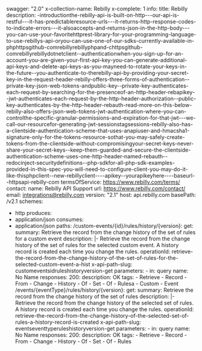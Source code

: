 swagger: "2.0"
x-collection-name: Rebilly
x-complete: 1
info:
  title: Rebilly
  description: -introductionthe-rebilly-api-is-built-on-http---our-api-is-restful---it-has-predictableresource-urls---it-returns-http-response-codes-to-indicate-errors---it-alsoaccepts-and-returns-json-in-the-http-body---you-can-use-your-favoritehttprest-library-for-your-programming-language-to-use-rebillys-api-oryou-can-use-one-of-our-sdks-currently-available-in-phphttpsgithub-comrebillyrebillyphpand-chttpsgithub-comrebillyrebillydotnetclient--authenticationwhen-you-sign-up-for-an-account-you-are-given-your-first-api-key-you-can-generate-additional-api-keys-and-delete-api-keys-as-you-mayneed-to-rotate-your-keys-in-the-future--you-authenticate-to-therebilly-api-by-providing-your-secret-key-in-the-request-header-rebilly-offers-three-forms-of-authentication--private-key-json-web-tokens-andpublic-key--private-key-authenticates-each-request-by-searching-for-the-presenceof-an-http-header-rebapikey--jwt-authenticates-each-request-by-the-http-header-authorization--public-key-authenticates-by-the-http-header-rebauth-read-more-on-this-below-rebilly-also-offers-json-web-tokens-jwt-authentication-where-you-can-controlthe-specific-granular-permissions-and-expiration-for-that-jwt---we-call-our-resourcefor-generating-jwt-sessionstagsessions-rebilly-also-has-a-clientside-authentication-scheme-that-uses-anapiuser-and-hmacsha1-signature-only-for-the-tokens-resource-sothat-you-may-safely-create-tokens-from-the-clientside-without-compromisingyour-secret-keys-never-share-your-secret-keys--keep-them-guarded-and-secure-the-clientside-authentication-scheme-uses-one-http-header-named-rebauth--redocinject-securitydefinitions--php-sdkfor-all-php-sdk-examples-provided-in-this-spec-you-will-need-to-configure-client-you-may-do-it-like-thisphpclient--new-rebillyclient----apikey--yourapikeyhere----baseurl--httpsapi-rebilly-com
  termsOfService: https://www.rebilly.com/terms/
  contact:
    name: Rebilly API Support
    url: https://www.rebilly.com/contact/
    email: integrations@rebilly.com
  version: "2.1"
host: api.rebilly.com
basePath: /v2.1
schemes:
- http
produces:
- application/json
consumes:
- application/json
paths:
  /custom-events/{id}/rules/history/{version}:
    get:
      summary: Retrieve the record from the change history of the set of rules for
        a custom event
      description: |-
        Retrieve the record from the change history of the set of rules for the selected custom event.
        A history record is created each time you change the rules.
      operationId: retrieve-the-record-from-the-change-history-of-the-set-of-rules-for-the-selected-custom-event-a-hist
      x-api-path-slug: customeventsidruleshistoryversion-get
      parameters:
      - in: query
        name: No Name
      responses:
        200:
          description: OK
      tags:
      - Retrieve
      - Record
      - From
      - Change
      - History
      - Of
      - Set
      - Of
      - Rulesa
      - Custom
      - Event
  /events/{eventType}/rules/history/{version}:
    get:
      summary: Retrieve the record from the change history of the set of rules
      description: |-
        Retrieve the record from the change history of the selected set of rules.
        A history record is created each time you change the rules.
      operationId: retrieve-the-record-from-the-change-history-of-the-selected-set-of-rules-a-history-record-is-created
      x-api-path-slug: eventseventtyperuleshistoryversion-get
      parameters:
      - in: query
        name: No Name
      responses:
        200:
          description: OK
      tags:
      - Retrieve
      - Record
      - From
      - Change
      - History
      - Of
      - Set
      - Of
      - Rules